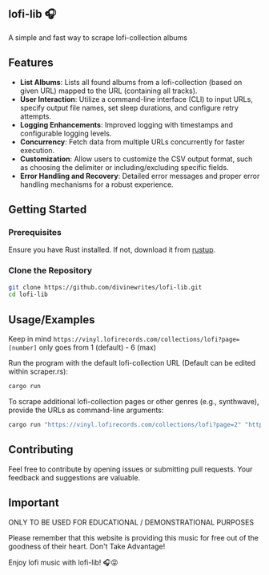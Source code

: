 ## lofi-lib 🎧

A simple and fast way to scrape lofi-collection albums

## Features

- **List Albums**: Lists all found albums from a lofi-collection (based on given URL) mapped to the URL (containing all tracks).
- **User Interaction**: Utilize a command-line interface (CLI) to input URLs, specify output file names, set sleep durations, and configure retry attempts.
- **Logging Enhancements**: Improved logging with timestamps and configurable logging levels.
- **Concurrency**: Fetch data from multiple URLs concurrently for faster execution.
- **Customization**: Allow users to customize the CSV output format, such as choosing the delimiter or including/excluding specific fields.
- **Error Handling and Recovery**: Detailed error messages and proper error handling mechanisms for a robust experience.

## Getting Started

### Prerequisites

Ensure you have Rust installed. If not, download it from [rustup](https://rustup.rs/).

### Clone the Repository

```bash
git clone https://github.com/divinewrites/lofi-lib.git
cd lofi-lib
```

## Usage/Examples

Keep in mind `https://vinyl.lofirecords.com/collections/lofi?page=[number]` only goes from 1 (default) - 6 (max)

Run the program with the default lofi-collection URL (Default can be edited within scraper.rs):

```bash
cargo run
```

To scrape additional lofi-collection pages or other genres (e.g., synthwave), provide the URLs as command-line arguments:

```bash
cargo run "https://vinyl.lofirecords.com/collections/lofi?page=2" "https://vinyl.lofirecords.com/collections/lofi?page=3"
```

## Contributing

Feel free to contribute by opening issues or submitting pull requests. Your feedback and suggestions are valuable.

## Important

ONLY TO BE USED FOR EDUCATIONAL / DEMONSTRATIONAL PURPOSES

Please remember that this website is providing this music for free out of the goodness of their heart. Don't Take Advantage!

Enjoy lofi music with lofi-lib! 🎧😝

